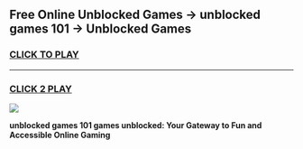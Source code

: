 
## Free Online Unblocked Games → unblocked games 101 → Unblocked Games
<h3>
<a href="https://premium.freeplayer.one?title=unblocked_games_101&ref=21F">CLICK TO PLAY</a></h3>
<hr>

<h3>
<a href="https://premium.freeplayer.one?title=unblocked_games_101&ref=21F">CLICK 2 PLAY</a>
  
</h3>

<a href="https://premium.freeplayer.one?title=unblocked_games_101&ref=21F/"><img src="https://clearcache.store/games.png"></a>


**unblocked games 101 games unblocked: Your Gateway to Fun and Accessible Online Gaming**
